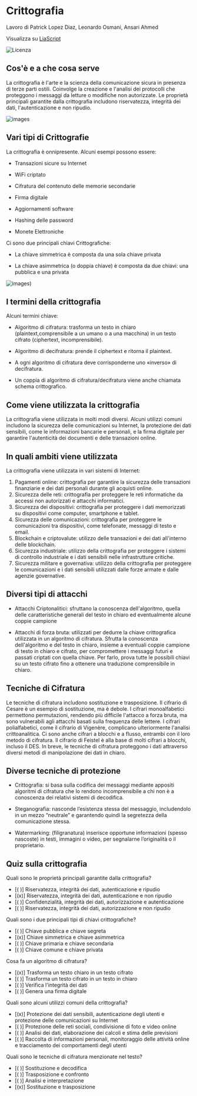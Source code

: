 <!--
author:Patrick Lopez Diaz, Leonardo Osmani, Ansari Ahmed

email:    your@mail.org

version:  0.0.1

language: it

narrator: IT Italian Male

comment:  Try to write a short comment about
          your course, multiline is also okay.

link:     https://cdn.jsdelivr.net/chartist.js/latest/chartist.min.css

script:   https://cdn.jsdelivr.net/chartist.js/latest/chartist.min.js

-->

# Crittografia

Lavoro di Patrick Lopez Diaz, Leonardo Osmani, Ansari Ahmed

Visualizza su [LiaScript](https://liascript.github.io/course/?https://raw.githubusercontent.com/patricklop3z/Criptografia/main/README.md#7)

![Licenza](https://creativecommons.it/chapterIT/wp-content/uploads/2021/01/by-nc-nd.eu_.png)

## Cos'è e a che cosa serve
La crittografia è l'arte e la scienza della comunicazione sicura in presenza di terze parti ostili.
Coinvolge la creazione e l'analisi dei protocolli che proteggono i messaggi da letture o modifiche non autorizzate. Le proprietà principali garantite dalla crittografia includono riservatezza, integrità dei dati,
l'autenticazione e non ripudio.

![images](Ihttps://images.app.goo.gl/KYWaJtwfr4jX4Mhx7)


## Vari tipi di Crittografie
La crittografia è onnipresente. Alcuni esempi possono essere:

- Transazioni sicure su Internet

- WiFi criptato

- Cifratura del contenuto delle memorie secondarie

- Firma digitale

- Aggiornamenti software

- Hashing delle password

- Monete Elettroniche

Ci sono due principali chiavi Crittografiche:

- La chiave simmetrica è composta da una sola chiave privata
  
- La chiave asimmetrica (o doppia chiave) è composta da due chiavi: una pubblica e una privata 

![images](https://images.app.goo.gl/yciEHMRrVYPCVmF28))

## I termini della crittografia

 Alcuni termini chiave:
 

- Algoritmo di cifratura: trasforma un testo in chiaro (plaintext,comprensibile a un umano o a una macchina) in un testo cifrato (ciphertext, incomprensibile).

- Algoritmo di decifratura: prende il ciphertext e ritorna il plaintext.

- A ogni algoritmo di cifratura deve corrisponderne uno «inverso» di decifratura.

- Un coppia di algoritmo di cifratura/decifratura viene anche chiamata schema crittografico.

## Come viene utilizzata la crittografia

La crittografia viene utilizzata in molti modi diversi. Alcuni utilizzi comuni includono la sicurezza delle comunicazioni su Internet, la protezione dei dati sensibili, come le informazioni bancarie e personali, e la firma digitale per garantire l'autenticità dei documenti e delle transazioni online.

## In quali ambiti viene utilizzata

La crittografia viene utilizzata in vari sistemi di Internet:

1. Pagamenti online: crittografia per garantire la sicurezza delle transazioni finanziarie e dei dati personali durante gli acquisti online.
2. Sicurezza delle reti: crittografia per proteggere le reti informatiche da accessi non autorizzati e attacchi informatici.
3. Sicurezza dei dispositivi: crittografia per proteggere i dati memorizzati su dispositivi come computer, smartphone e tablet.
4. Sicurezza delle comunicazioni: crittografia per proteggere le comunicazioni tra dispositivi, come telefonate, messaggi di testo e email.
5. Blockchain e criptovalute: utilizzo delle transazioni e dei dati all'interno delle blockchain.
6. Sicurezza industriale: utilizzo della crittografia per proteggere i sistemi di controllo industriale e i dati sensibili nelle infrastrutture critiche.
7. Sicurezza militare e governativa: utilizzo della crittografia per proteggere le comunicazioni e i dati sensibili utilizzati dalle forze armate e dalle agenzie governative.

## Diversi tipi di attacchi

- Attacchi Criptonalitici: sfruttano la conoscenza dell'algoritmo, quella delle caratteristiche generali del testo in chiaro ed eventualmente alcune coppie campione

- Attacchi di forza bruta: utilizzati per dedurre la chiave crittografica utilizzata in un algoritmo di cifratura. Sfrutta la conoscenza dell'algoritmo e del testo in chiaro, insieme a eventuali coppie campione di testo in chiaro e cifrato, per compromettere i messaggi futuri e passati criptati con quella chiave. Per farlo, prova tutte le possibili chiavi su un testo cifrato fino a ottenere una traduzione comprensibile in chiaro.

## Tecniche di Cifratura

Le tecniche di cifratura includono sostituzione e trasposizione. Il cifrario di Cesare è un esempio di sostituzione, ma è debole. I cifrari monoalfabetici permettono permutazioni, rendendo più difficile l'attacco a forza bruta, ma sono vulnerabili agli attacchi basati sulla frequenza delle lettere. I cifrari polialfabetici, come il cifrario di Vigenère, complicano ulteriormente l'analisi crittoanalitica. Ci sono anche cifrari a blocchi e a flusso, entrambi con il loro metodo di cifratura. Il cifrario di Feistel è alla base di molti cifrari a blocchi, incluso il DES. In breve, le tecniche di cifratura proteggono i dati attraverso diversi metodi di manipolazione dei dati in chiaro.

## Diverse tecniche di protezione

- Crittografia: si basa sulla codifica dei messaggi mediante
appositi algoritmi di cifratura che lo rendono incomprensibile
a chi non è a conoscenza dei relativi sistemi di decodifica.

- Steganografia: nasconde l’esistenza stessa del messaggio,
includendolo in un mezzo “neutrale” e garantendo quindi la
segretezza della comunicazione stessa.

- Watermarking: (filigranatura) inserisce opportune
informazioni (spesso nascoste) in testi, immagini o video, per
segnalarne l’originalità o il proprietario.

## Quiz sulla crittografia

Quali sono le proprietà principali garantite dalla crittografia?

- [( )] Riservatezza, integrità dei dati, autenticazione e ripudio
- [(x)] Riservatezza, integrità dei dati, autenticazione e non ripudio 
- [( )] Confidenzialità, integrità dei dati, autorizzazione e autenticazione
- [( )] Riservatezza, integrità dei dati, autorizzazione e non ripudio

Quali sono i due principali tipi di chiavi crittografiche?

- [( )] Chiave pubblica e chiave segreta
- [(x)] Chiave simmetrica e chiave asimmetrica
- [( )] Chiave primaria e chiave secondaria
- [( )] Chiave comune e chiave privata

Cosa fa un algoritmo di cifratura?

- [(x)] Trasforma un testo chiaro in un testo cifrato
- [( )] Trasforma un testo cifrato in un testo in chiaro 
- [( )] Verifica l'integrità dei dati
- [( )] Genera una firma digitale

Quali sono alcuni utilizzi comuni della crittografia?

- [(x)] Protezione dei dati sensibili, autenticazione degli utenti e protezione delle comunicazioni su Internet
- [( )] Protezione delle reti sociali, condivisione di foto e video online
- [( )] Analisi dei dati, elaborazione dei calcoli e stima delle previsioni
- [( )] Raccolta di informazioni personali, monitoraggio delle attività online e tracciamento dei comportamenti degli utenti

Quali sono le tecniche di cifratura menzionate nel testo?

- [( )] Sostituzione e decodifica
- [( )] Trasposizione e confronto
- [( )] Analisi e interpretazione 
- [(x)] Sostituzione e trasposizione
